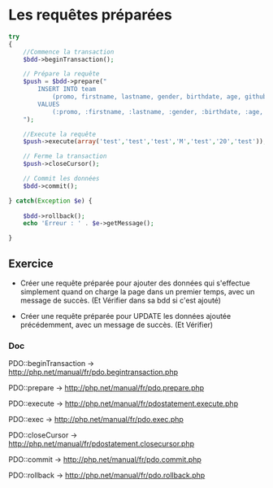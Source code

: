 # Les requêtes préparées


```PHP
try
{
    //Commence la transaction
    $bdd->beginTransaction();

    // Prépare la requête
    $push = $bdd->prepare("
        INSERT INTO team 
            (promo, firstname, lastname, gender, birthdate, age, github) 
        VALUES 
            (:promo, :firstname, :lastname, :gender, :birthdate, :age, :github)
    ");

    //Execute la requête
    $push->execute(array('test','test','test','M','test','20','test'));

	// Ferme la transaction
    $push->closeCursor();

    // Commit les données
    $bdd->commit();

} catch(Exception $e) {
    
    $bdd->rollback();
    echo 'Erreur : ' . $e->getMessage();

}
```

## Exercice

- Créer une requête préparée pour ajouter des données qui s'effectue simplement quand on charge la page dans un premier temps, avec un message de succès. (Et Vérifier dans sa bdd si c'est ajouté)

- Créer une requête préparée pour UPDATE les données ajoutée précédemment, avec un message de succès. (Et Vérifier)

### Doc

PDO::beginTransaction -> http://php.net/manual/fr/pdo.begintransaction.php

PDO::prepare -> http://php.net/manual/fr/pdo.prepare.php

PDO::execute -> http://php.net/manual/fr/pdostatement.execute.php

PDO::exec -> http://php.net/manual/fr/pdo.exec.php

PDO::closeCursor -> http://php.net/manual/fr/pdostatement.closecursor.php

PDO::commit -> http://php.net/manual/fr/pdo.commit.php

PDO::rollback -> http://php.net/manual/fr/pdo.rollback.php
